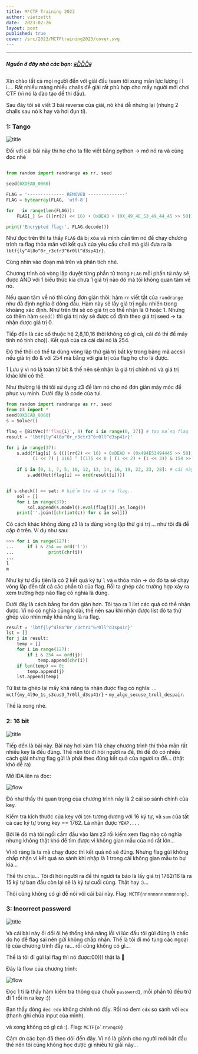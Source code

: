 ```yaml
---
title: M*CTF Training 2023
author: vietzettt
date:  2023-02-26
layout: post
published: true
cover: /src/2023/MCTFtraining2023/cover.svg
---
```


---

##### **Nguồn ở đây nhá các bạn:** [💀**👆👆👆**💀](https://github.com/vietzettt/vietzettt.github.io/tree/main/src/MCTFtraining2023)

Xin chào tất cả mọi người đến với giải đấu team tôi xung mãn lực lượng í ì i.... Rất nhiều mảng nhiều challs để giải rất phù hợp cho mấy người mới chơi CTF (vì nó là đào tạo để thi đấu).

Sau đây tôi sẽ viết 3 bài reverse của giải, nó khá dễ nhưng lại (nhưng 2 challs sau nó k hay và hơi đụn tí).

### 1: Tango

![title](/src/2023/MCTFtraining2023/tango/00_title.png)

Đối với cái bài này thì họ cho ta file viết bằng python -> mở nó ra và cùng đọc nhé

```py

from random import randrange as rr, seed

seed(0XDEAD_0060)

FLAG = '-------------- REMOVED --------------'
FLAG = bytearray(FLAG, 'utf-8')

for _ in range(len(FLAG)):
    FLAG[_] &= (((rr(2) << 16) + 0xDEAD + (0X_49_4E_53_49_44_45 >> 50)) >> 16) + (- (1 << 0O7 - 0B10) + (1 << 0B111) | 0B1110100) ^ ((0B10101111 << 0 | (0X1 << 0O2) + (0O1 << 0B11)) & 0B10011010 >> 0)

print('Encrypted flag:', FLAG.decode())
```

Như đọc trên thì ta thấy `FLAG` đã bị xóa và mình cần tìm nó để chạy chương trình ra flag thỏa mãn với kết quả của yêu cầu chall mà giải đưa ra là `lbtf{ly^4l8o^0r_r3ctr3^6r0ll^d3sp41r}`.

Cùng nhìn vào đoạn mã trên và phân tích nhé.

Chương trình có vòng lặp duyệt từng phần tử trong `FLAG` mỗi phần tử này sẽ được AND với 1 biểu thức kia chưa 1 giá trị nào đó mà tôi không quan tâm về nó.

Nếu quan tâm về nó thì cũng đơn giản thôi: hàm `rr` viết tắt của `randrange` như đã định nghĩa ở dòng đầu. Hàm này sẽ lấy giá trị ngẫu nhiên trong khoảng xác định. Như trên thì sẽ có giá trị có thể nhận là 0 hoặc 1. Nhưng có thêm hàm `seed()` thì giá trị này sẽ được cố định theo giá trị seed -> ta nhận được giá trị 0.

Tiếp đến là các số thuộc hệ 2,8,10,16 thôi không có gì cả, cái đó thì để máy tính nó tính cho)). Kết quả của cả cái dài nó là 254.

Đó thế thôi có thể ta dùng vòng lặp thử giá trị bất kỳ trong bảng mã accsii nếu giá trị đó & với 254 mà bằng với giá trị của flag họ cho là được.

1 Lưu ý vì nó là toán tử bit & thế nên sẽ nhận là giá trị chính nó và giá trị khác khi có thể.

Như thường lệ thì tôi sử dụng z3 để làm nó cho nó đơn giản máy móc để phục vụ mình. Dưới đây là code của tui.

```py
from random import randrange as rr, seed
from z3 import *
seed(0XDEAD_0060)
s = Solver()

flag = [BitVec(f'flag{i}', 8) for i in range(0, 37)] # tạo mảng flag
result = 'lbtf{ly^4l8o^0r_r3ctr3^6r0ll^d3sp41r}'

for i in range(37):
    s.add(flag[i] & ((((rr(2) << 16) + 0xDEAD + (0x494E53494445 >> 50)) >> 16) + (- (1 << 7 - 2) +
          (1 << 7) | 116) ^ ((175 << 0 | (1 << 2) + (1 << 3)) & 154 >> 0)) == ord(result[i])) # add các điều kiện cho z3 kiểm tra
    
    if i in [0, 1, 7, 5, 10, 12, 13, 14, 16, 19, 22, 23, 28]: # cái này là mò từng trường hợp lười làm cách khác
        s.add(Not(flag[i] == ord(result[i])))


if s.check() == sat: # kiểm tra và in ra flag..
    sol = []
    for i in range(37):
        sol.append(s.model().eval(flag[i]).as_long())
    print(''.join([chr(int(c)) for c in sol]))

```

Có cách khác không dùng z3 là ta dùng vòng lặp thử giá trị ... như tôi đã đề cập ở trên. Ví dụ như sau:

```py
>>> for i in range(127):
...     if i & 254 == ord('l'):
...             print(chr(i))
...
l
m
```

Như ký tự đầu tiên là có 2 kết quả ký tự `l` và `m` thỏa mãn -> do đó ta sẽ chạy vòng lặp đến tất cả các phần tử của flag. Rồi ta ghép các trường hợp xảy ra xem trường hợp nào flag có nghĩa là đúng.

Dưới đây là cách bằng for đơn giản hơn. Tôi tạo ra 1 list các quả có thể nhận được. Vì nó có nghĩa cũng k dài, thế nên sau khi nhận được list đó ta thử ghép vào nhìn mấy khả năng là ra flag.

```py
result = 'lbtf{ly^4l8o^0r_r3ctr3^6r0ll^d3sp41r}'
lst = []
for j in result:
    temp = []
    for i in range(127):
        if i & 254 == ord(j):
            temp.append(chr(i))
    if len(temp) == 0:
        temp.append(j)
    lst.append(temp)
```

Từ list ta ghép lại mấy khả năng ta nhận được flag có nghĩa: ... `mctf{my_4l9o_1s_s3cus3_7r0ll_d3sp41r}` - `my_algo_secuse_troll_despair`.

Thế là xong nhé.

### 2: 16 bit

![title](/src/2023/MCTFtraining2023/16_bit/00_title.png)

Tiếp đến là bài này. Bài này hơi xàm 1 là chạy chương trình thì thỏa mãn rất nhiều key là đều đúng. Thế nên tôi đi hỏi người ra đề, thì đề đó có nhiều cách giải nhưng flag gửi là phải theo đúng kết quả của người ra đề... (thật khó để ra)

Mở IDA lên ra đọc:

![flow](/src/2023/MCTFtraining2023/16_bit/01_flow_check.png)

Đó như thấy thì quan trọng của chương trình này là 2 cái so sánh chính của key.

Kiểm tra kích thước của key với `10h` tương đương với 16 ký tự, và `sum` của tất cả các ký tự trong key == 1762. Là nhận được `YEAP....`

Bởi lẽ đó mà tôi ngồi cắm đầu vào làm z3 rồi kiếm xem flag nào có nghĩa nhưng không thật khó để tìm được vì không gian mẫu của nó rất lớn...

Vì rõ ràng là ta mà chạy được thì kết quả nó sẽ đúng. Nhưng flag gửi không chấp nhận vì kết quả so sánh khi nhập là 1 trong cái không gian mẫu to bự kia...

Thế thì chịu... Tôi đi hỏi người ra đề thì người ta bảo là lấy giá trị 1762/16 là ra 15 ký tự ban đầu còn lại sẽ là ký tự cuối cùng. Thật hay :)...

Thôi cũng không có gì để nói với cái bài này. Flag: `MCTF{nnnnnnnnnnnnnnnp}`.

### 3: Incorrect password

![title](/src/2023/MCTFtraining2023/Incorrect_password/00_title.png)

Và cái bài này ối dồi ôi hệ thống khả năng lỗi vì lúc đầu tôi gửi đúng là chắc do họ để flag sai nên gửi không chấp nhận. Thế là tôi đi mò tung các ngoại lệ của chương trình đấy ra... rồi cũng không có gì...

Thế là tôi đi gửi lại flag thì nó được:00))) thật là 🥲

Đây là flow của chương trình:

![flow](/src/2023/MCTFtraining2023/Incorrect_password/01_flow.png)

Đọc 1 tí là thấy hàm kiểm tra thông qua chuỗi `password1`, mỗi phần tử đều trừ đi 1 rồi in ra key :))

Bạn thấy dòng `dec edx` không chính nó đấy. Rồi nó đem `edx` so sánh với `ecx` (thanh ghi chứa input của mình).

và xong không có gì cả :). Flag: ``MCTF{o`rrvnqc0}``

Cảm ơn các bạn đã theo dõi đến đây. Vì nó là giành cho người mới bắt đầu thế nên tôi cũng không học được gì nhiều từ giải này...
